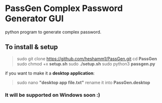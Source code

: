 # PassGen Complex Password Generator GUI
 
python program to generate complex password.



## To install & setup 

> sudo git clone https://github.com/heshamm1/PassGen.git
> cd **PassGen**
> sudo chmod +x **setup.sh** 
> sudo **./setup.sh**
> sudo python3 **passgen.py**

if you want to make it a **desktop application**:
> sudo nano **"desktop app file.txt"**
> rename it into **PassGen.desktop**

### It will be supported on Windows soon :) 